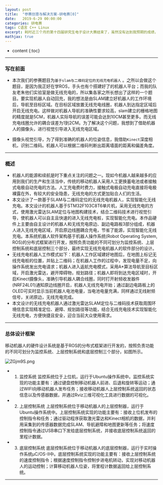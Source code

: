```yaml
---
layout: post
title:  "参赛创意与解决方案-研电赛[0]"
date:   2019-6-29 00:00:00
categories: 研电赛
tags: C语言 C++ Linux
excerpt: 耗时近三个月的第十四届研究生电子设计大赛结束了，虽然没有达到我预期的成绩，但深入了解了ROS机器人操作系统，回顾了单片机嵌入式的开发和电路的知识，也算有所得吧~
mathjax: true
---
```

* content
{:toc}
---



### 写在前面

- 本次我们的参赛题目为`基于slam与二维码定位的无线充电机器人` 。之所以会做这个题目，是因为我正好在学ROS，手头也有个搭建好了的机器人平台；而我的队友老朱他们实验室是做无线充电的，所以集各家之所长想出了这样的一个题目。要实现机器人自动回充，我的想法是由SLAM建立好机器人的工作环境后，导航至目标区域。在目标区域放置无线充电线圈，机器人到达指定区域后开启无线充电。这样做对机器人导航的准确性要求较高，slam建立的栅格地图的精度就是5CM，机器人实际导航的误差可能会达到10CM甚至更多。而无线充电线圈允许的耦合误差为1到2CM。为了解决这个问题，我想到了借助机器人的摄像头，进行视觉引导进入无线充电区域。<br/>

- 摄像头视觉引导，为了得到准确的机器人的位姿信息，我借助`Kinect`深度相机，识别二维码。机器人可以根据二维码判断出距离墙面的距离和偏差角度。


---

### 概述



- 机器人的能源和续航是时下重点关注的问题之一。现如今机器人越来越多的应用到我们的生产和生活当中，传统的移动机器人采用人工更换蓄电池或者接触式电极自动充电的方法。人工充电费时费力，接触式电极自动充电直接将电极裸露在外，有较大的安全隐患，无线充电的方式更加贴合人们的生活。<br/>
- 本文设计了一款基于SLAM与二维码定位的无线充电机器人，实现智能化无线充电。本文设计的机器人基于STM32F103C8T6单片机，采用无线充电的方式，使用激光雷达SLAM定位与地图构建技术，结合二维码技术进行视觉引导，使机器人可以自主且快速的进入无线充电桩，实现智能化充电。本作品硬件上主要由自主设计的机器人和无线充电原边、副边电路板3部分组成，机器人进入无线充电区域，开启原边线圈耦合充电，节省了能源，实现智能化无线充电。本系统机器人软件架构基于机器人操作系统(Robot Operating System, ROS)的分布式框架进行开发，按照负责功能的不同可划分为监控系统、上层控制系统和底层控制三个部分，最终实现无线充电机器人的软件部分的设计。<br/>
- 无线充电机器人工作模式如下：机器人工作区域建好地图后，在地图上标记无线充电桩的位置，并贴上二维码；在机器人工作的过程中，发现电量不足，向操作系统发出充电请求；机器人进入返航充电模式，采用A*算法导航至目标区域，开启激光雷达，避开障碍物，规划路径；机器人即将到达充电区域时，开启Kinect摄像头，准确引导机器人耦合线圈，同时打开射频收发器件(NRF24L01)通知原边线圈开启，机器人无线充电开始；通过副边电路板上的OLED可实时显示当前机器人电池电量，当电池电量充满，同样通过无线射频信号，关闭原边，无线充电完成。<br/>
- 本文设计的无线充电机器人通过激光雷达SLAM定位与二维码技术获取周围环境信息实现精准定位、避障、规划路径等功能，结合无线充电技术实现智能化无线充电，方便快捷且安全，迎合当前大众使用需求。<br/>



---

### 总体设计框架


移动机器人的硬件设计系统是基于ROS的分布式框架进行开发的，按照负责功能的不同可划分为监控系统、上层控制系统和底层控制三个部分，如图所示。


![ZGjm9S.png](https://s2.ax1x.com/2019/07/02/ZGjm9S.png)



- 1.	监控系统
监控系统位于上位机，运行于Ubuntu操作系统中。监控系统实现的功能主要有：通过键盘控制移动机器人前进、后退和旋转等运动；通过WIFI向移动机器人发布任务；接收移动机器人上层控制系统返回的状态信息以及传感器数据，并通过Rviz三维可视化工具进行数据的可视化。<br/>
- 2.	上层控制系统
上层控制系统位于移动机器人的上层控制器，运行于Ubuntu操作系统中。上层控制系统实现的功能主要有：接收上位机发布的控制指令和任务；通过驱动程序获取激光雷达和Kinect相机的数据，并利用采集到的传感器数据完成SLAM、导航避障和地图更新等任务；将速度控制指令通过USB串口下发给底层控制系统，并接收底层控制系统返回的里程计数据。<br/>

- 3.	底层控制系统
底层控制系统位于移动机器人的底层控制器，运行于实时操作系统μC/OS-II中。底层控制系统实现的功能主要有：接收上层控制系统的速度控制指令；根据速度控制指令控制步进电机转动，实现对移动机器人的运动控制；计算移动机器人位姿，将里程计数据返回给上层控制系统。<br/>




---
